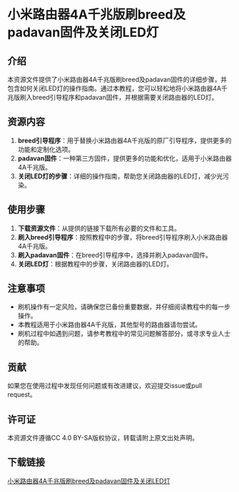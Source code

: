 # 小米路由器4A千兆版刷breed及padavan固件及关闭LED灯

## 介绍

本资源文件提供了小米路由器4A千兆版刷breed及padavan固件的详细步骤，并包含如何关闭LED灯的操作指南。通过本教程，您可以轻松地将小米路由器4A千兆版刷入breed引导程序和padavan固件，并根据需要关闭路由器的LED灯。

## 资源内容

1. **breed引导程序**：用于替换小米路由器4A千兆版的原厂引导程序，提供更多的功能和定制化选项。
2. **padavan固件**：一种第三方固件，提供更多的功能和优化，适用于小米路由器4A千兆版。
3. **关闭LED灯的步骤**：详细的操作指南，帮助您关闭路由器的LED灯，减少光污染。

## 使用步骤

1. **下载资源文件**：从提供的链接下载所有必要的文件和工具。
2. **刷入breed引导程序**：按照教程中的步骤，将breed引导程序刷入小米路由器4A千兆版。
3. **刷入padavan固件**：在breed引导程序中，选择并刷入padavan固件。
4. **关闭LED灯**：根据教程中的步骤，关闭路由器的LED灯。

## 注意事项

- 刷机操作有一定风险，请确保您已备份重要数据，并仔细阅读教程中的每一步操作。
- 本教程适用于小米路由器4A千兆版，其他型号的路由器请勿尝试。
- 刷机过程中如遇到问题，请参考教程中的常见问题解答部分，或寻求专业人士的帮助。

## 贡献

如果您在使用过程中发现任何问题或有改进建议，欢迎提交issue或pull request。

## 许可证

本资源文件遵循CC 4.0 BY-SA版权协议，转载请附上原文出处声明。

## 下载链接

[小米路由器4A千兆版刷breed及padavan固件及关闭LED灯](https://pan.quark.cn/s/62147a048daf)